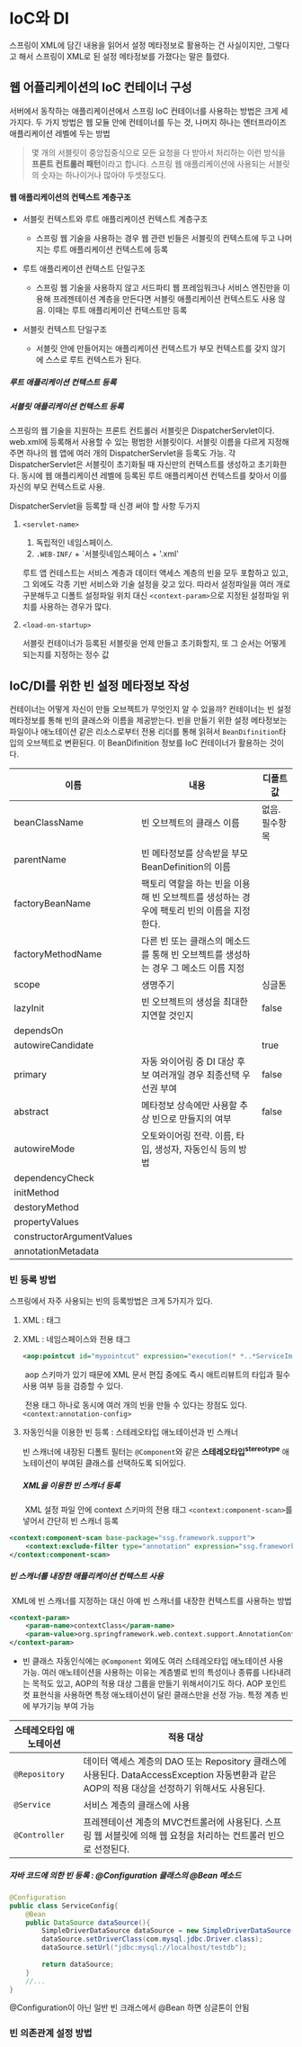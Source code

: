 # IoC와 DI

스프링이 XML에 담긴 내용을 읽어서 설정 메타정보로 활용하는 건 사실이지만, 그렇다고 해서 스프링이 XML로 된 설정 메타정보를 가졌다는 말은 틀렸다.

## 웹 어플리케이션의 IoC 컨테이너 구성

서버에서 동작하는 애플리케이션에서 스프링 IoC 컨테이너를 사용하는 방법은 크게 세 가지다. 두 가지 방법은 웹 모듈 안에 컨테이너를 두는 것, 나머지 하나는 엔터프라이즈 애플리케이션 레벨에 두는 방법

> 몇 개의 서블릿이 중앙집중식으로 모든 요청을 다 받아서 처리하는 이런 방식을 **프론트 컨트롤러 패턴**이라고 합니다. 스프링 웹 애플리케이션에 사용되는 서블릿의 숫자는 하나이거나 많아야 두셋정도다.

#### 웹 애플리케이션의 컨텍스트 계층구조

- 서블릿 컨텍스트와 루트 애플리케이션 컨텍스트 계층구조

  - 스프링 웹 기술을 사용하는 경우 웹 관련 빈들은 서블릿의 컨텍스트에 두고 나머지는 루트 애플리케이션 컨텍스트에 등록

- 루트 애플리케이션 컨텍스트 단일구조

  - 스프링 웹 기술을 사용하지 않고 서드파티 웹 프레임워크나 서비스 엔진만을 이용해 프레젠테이션 계층을 만든다면 서블릿 애플리케이션 컨텍스트도 사용 않음. 이때는 루트 애플리케이션 컨텍스트만 등록

- 서블릿 컨텍스트 단일구조

  - 서블릿 안에 만들어지는 애플리케이션 컨텍스트가 부모 컨텍스트를 갖지 않기에 스스로 루트 컨텍스트가 된다.

  

##### 루트 애플리케이션 컨텍스트 등록

##### 서블릿 애플리케이션 컨텍스트 등록

스프링의 웹 기술을 지원하는 프론트 컨트롤러 서블릿은 DispatcherServlet이다. web.xml에 등록해서 사용할 수 있는 평범한 서블릿이다. 서블릿 이름을 다르게 지정해주면 하나의 웹 앱에 여러 개의 DispatcherServlet을 등록도 가능. 각 DispatcherServlet은 서블릿이 초기화될 때 자신만의 컨텍스트를 생성하고 초기화한다. 동시에 웹 애플리케이션 레벨에 등록된 루트 애플리케이션 컨텍스트를 찾아서 이를 자신의 부모 컨텍스트로 사용.

DispatcherServlet을 등록할 때 신경 써야 할 사항 두가지

1. `<servlet-name> `

   1. 독립적인 네임스페이스. 
   2. `.WEB-INF/` + `서블릿네임스페이스 + '.xml'

   루트 앱 컨테스트는 서비스 계층과 데이터 액세스 계층의 빈을 모두 포함하고 있고, 그 외에도 각종 기반 서비스와 기술 설정을 갖고 있다. 따라서 설정파일을 여러 개로 구분해두고 디폴트 설정파일 위치 대신 `<context-param>`으로 지정된 설정파일 위치를 사용하는 경우가 많다.

2. `<load-on-startup>` 

   서블릿 컨테이너가 등록된 서블릿을 언제 만들고 초기화할지, 또 그 순서는 어떻게 되는지를 지정하는 정수 값

## IoC/DI를 위한 빈 설정 메타정보 작성

컨테이너는 어떻게 자신이 만들 오브젝트가 무엇인지 알 수 있을까? 컨테이너는 빈 설정 메타정보를 통해 빈의 클래스와 이름을 제공받는다. 빈을 만들기 위한 설정 메타정보는 파일이나 애노테이션 같은 리소스로부터 전용 리더를 통해 읽혀서 `BeanDifinition`타입의 오브젝트로 변환된다. 이 BeanDifinition 정보를 IoC 컨테이너가 활용하는 것이다.

| 이름                      | 내용                                                         | 디폴트값       |
| ------------------------- | ------------------------------------------------------------ | -------------- |
| beanClassName             | 빈 오브젝트의 클래스 이름                                    | 없음. 필수항목 |
| parentName                | 빈 메타정보를 상속받을 부모 BeanDefinition의 이름            |                |
| factoryBeanName           | 팩토리 역할을 하는 빈을 이용해 빈 오브젝트를 생성하는 경우에 팩토리 빈의 이름을 지정한다. |                |
| factoryMethodName         | 다른 빈 또는 클래스의 메소드를 통해 빈 오브젝트를 생성하는 경우 그 메소드 이름 지정 |                |
| scope                     | 생명주기                                                     | 싱글톤         |
| lazyInit                  | 빈 오브젝트의 생성을 최대한 지연할 것인지                    | false          |
| dependsOn                 |                                                              |                |
| autowireCandidate         |                                                              | true           |
| primary                   | 자동 와이어링 중 DI 대상 후보 여러개일 경우 최종선택 우선권 부여 | false          |
| abstract                  | 메타정보 상속에만 사용할 추상 빈으로 만들지의 여부           | false          |
| autowireMode              | 오토와이어링 전략. 이름, 타입, 생성자, 자동인식 등의 방법    |                |
| dependencyCheck           |                                                              |                |
| initMethod                |                                                              |                |
| destoryMethod             |                                                              |                |
| propertyValues            |                                                              |                |
| constructorArgumentValues |                                                              |                |
| annotationMetadata        |                                                              |                |

### 빈 등록 방법

스프링에서 자주 사용되는 빈의 등록방법은 크게 5가지가 있다.

1. XML : <bean> 태그

2. XML : 네임스페이스와 전용 태그

   ```xml
   <aop:pointcut id="mypointcut" expression="execution(* *..*ServiceImpl.upgrade*)(..)>"/>
   ```

   ​	aop 스키마가 있기 때문에 XML 문서 편집 중에도 즉시 애트리뷰트의 타입과 필수 사용 여부 등을 검증할 수 있다.

   ​	전용 태그 하나로 동시에 여러 개의 빈을 만들 수 있다는 장점도 있다. `<context:annotation-config>`

3. 자동인식을 이용한 빈 등록 : 스테레오타입 애노테이션과 빈 스캐너

   빈 스캐너에 내장된 디폴트 필터는 `@Component`와 같은 **스테레오타입<sup>stereotype</sup>** 애노테이션이 부여된 클래스를 선택하도록 되어있다. 

   ##### XML을 이용한 빈 스캐너 등록

   ​	XML 설정 파일 안에 context 스키마의 전용 태그 `<context:component-scan>`를 넣어서 간단히 빈 스캐너 등록

```xml
<context:component-scan base-package="ssg.framework.support">
	<context:exclude-filter type="annotation" expression="ssg.framework.support.spring.annotation.LazyBinding"/>
</context:component-scan>
```

##### 		빈 스캐너를 내장한 애플리케이션 컨텍스트 사용

​			XML에 빈 스캐너를 지정하는 대신 아예 빈 스캐너를 내장한 컨텍스트를 사용하는 방법

```xml
<context-param>
	<param-name>contextClass</param-name>
	<param-value>org.springframework.web.context.support.AnnotationConfigWebApplicationContext</param-value>
</context-param>
```

- 빈 클래스 자동인식에는 `@Component` 외에도 여러 스테레오타입 애노테이션 사용 가능. 여러 애노테이션을 사용하는 이유는 계층별로 빈의 특성이나 종류를 나타내려는 목적도 있고, AOP의 적용 대상 그룹을 만들기 위해서이기도 하다. AOP 포인트컷 표현식을 사용하면 특정 애노테이션이 달린 클래스만을 선정 가능. 특정 계층 빈에 부가기능 부여 가능

| 스테레오타입 애노테이션 | 적용 대상                                                    |
| ----------------------- | ------------------------------------------------------------ |
| `@Repository`           | 데이터 액세스 계층의 DAO 또는 Repository 클래스에 사용된다. DataAccessException 자동변환과 같은 AOP의 적용 대상을 선정하기 위해서도 사용된다. |
| `@Service`              | 서비스 계층의 클래스에 사용                                  |
| `@Controller`           | 프레젠테이션 계층의 MVC컨트롤러에 사용된다. 스프링 웹 서블릿에 의해 웹 요청을 처리하는 컨트롤러 빈으로 선정된다. |

##### 		자바 코드에 의한 빈 등록 : @Configuration 클래스의 @Bean 메소드

```java
@Configuration
public class ServiceConfig{
    @Bean
    public DataSource dataSource(){
        SimpleDriverDataSource dataSource = new SimpleDriverDataSource();
        dataSource.setDriverClass(com.mysql.jdbc.Driver.class);
        dataSource.setUrl("jdbc:mysql://localhost/testdb");
        
        return dataSource;
    }
    //...
}
```

@Configuration이 아닌 일반 빈 크래스에서 @Bean 하면 싱글톤이 안됨

### 빈 의존관계 설정 방법

